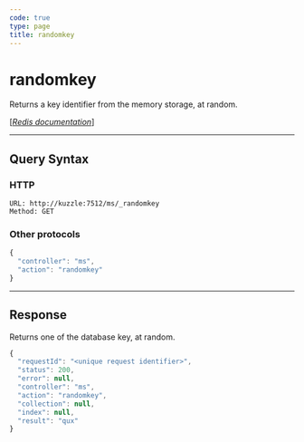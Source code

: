 ```yaml
---
code: true
type: page
title: randomkey
---
```


# randomkey

<SinceBadge version="1.0.0" />

Returns a key identifier from the memory storage, at random.

[[_Redis documentation_]](https://redis.io/commands/randomkey)

---

## Query Syntax

### HTTP

```http
URL: http://kuzzle:7512/ms/_randomkey
Method: GET
```

### Other protocols

```js
{
  "controller": "ms",
  "action": "randomkey"
}
```

---

## Response

Returns one of the database key, at random.

```javascript
{
  "requestId": "<unique request identifier>",
  "status": 200,
  "error": null,
  "controller": "ms",
  "action": "randomkey",
  "collection": null,
  "index": null,
  "result": "qux"
}
```
